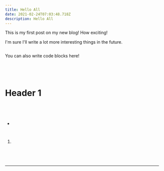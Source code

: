 ```yaml
---
title: Hello All
date: 2021-02-24T07:03:48.718Z
description: Hello All
---
```

This is my first post on my new blog! How exciting!

I'm sure I'll write a lot more interesting things in the future.



![]()

You can also write code blocks here!

```js

```

```

```

```

```

```

```

# Header 1

```

```

>

```

```

> ```
>
> ```

```

```

*

```markdown

```

```markdown

```

1.

```markdown

```

```markdown

```



```

```



```

```

- - -

```

```



```

```



```

```



```

```

![]()

```

```